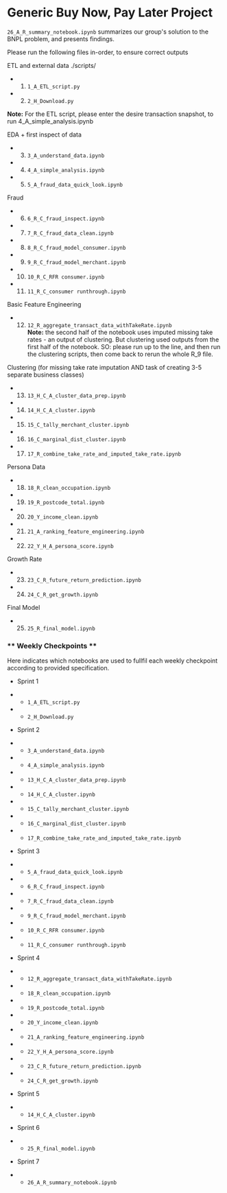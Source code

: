 # Generic Buy Now, Pay Later Project

`26_A_R_summary_notebook.ipynb` summarizes our group's solution to the BNPL problem, and presents findings.

Please run the following files in-order, to ensure correct outputs

ETL and external data
./scripts/
- 1.  `1_A_ETL_script.py`            
- 2.  `2_H_Download.py`               

**Note:** For the ETL script, please enter the desire transaction snapshot, to run 4_A_simple_analysis.ipynb

EDA + first inspect of data
- 3.  `3_A_understand_data.ipynb`
- 4.  `4_A_simple_analysis.ipynb`
- 5.  `5_A_fraud_data_quick_look.ipynb`

Fraud
- 6.  `6_R_C_fraud_inspect.ipynb`
- 7.  `7_R_C_fraud_data_clean.ipynb`
- 8.  `8_R_C_fraud_model_consumer.ipynb`
- 9.  `9_R_C_fraud_model_merchant.ipynb`
- 10. `10_R_C_RFR consumer.ipynb`
- 11. `11_R_C_consumer runthrough.ipynb`


Basic Feature Engineering
- 12. `12_R_aggregate_transact_data_withTakeRate.ipynb`  
**Note:** the second half of the notebook uses imputed missing take rates - an output of clustering. But clustering used outputs from the first half of the notebook. SO: please run up to the line, and then run the clustering scripts, then come back to rerun the whole R_9 file.


Clustering (for missing take rate imputation AND task of creating 3-5 separate business classes)
- 13. `13_H_C_A_cluster_data_prep.ipynb`
- 14. `14_H_C_A_cluster.ipynb`
- 15. `15_C_tally_merchant_cluster.ipynb`
- 16. `16_C_marginal_dist_cluster.ipynb`
- 17. `17_R_combine_take_rate_and_imputed_take_rate.ipynb`


Persona Data
- 18. `18_R_clean_occupation.ipynb`
- 19. `19_R_postcode_total.ipynb`
- 20. `20_Y_income_clean.ipynb`
- 21. `21_A_ranking_feature_engineering.ipynb`
- 22. `22_Y_H_A_persona_score.ipynb`


Growth Rate
- 23. `23_C_R_future_return_prediction.ipynb`
- 24. `24_C_R_get_growth.ipynb`


Final Model
- 25. `25_R_final_model.ipynb`

### ** Weekly Checkpoints **
Here indicates which notebooks are used to fullfil each weekly checkpoint according to provided specification.

- Sprint 1
- -  `1_A_ETL_script.py`    
- -  `2_H_Download.py` 

- Sprint 2
- -  `3_A_understand_data.ipynb`
- -  `4_A_simple_analysis.ipynb`
- - `13_H_C_A_cluster_data_prep.ipynb`
- - `14_H_C_A_cluster.ipynb`
- - `15_C_tally_merchant_cluster.ipynb`
- - `16_C_marginal_dist_cluster.ipynb`
- - `17_R_combine_take_rate_and_imputed_take_rate.ipynb`

- Sprint 3
- -  `5_A_fraud_data_quick_look.ipynb`
- -  `6_R_C_fraud_inspect.ipynb`
- -  `7_R_C_fraud_data_clean.ipynb`
- -  `9_R_C_fraud_model_merchant.ipynb`
- - `10_R_C_RFR consumer.ipynb`
- - `11_R_C_consumer runthrough.ipynb`

- Sprint 4
- - `12_R_aggregate_transact_data_withTakeRate.ipynb`  
- - `18_R_clean_occupation.ipynb`
- - `19_R_postcode_total.ipynb`
- - `20_Y_income_clean.ipynb`
- - `21_A_ranking_feature_engineering.ipynb`
- - `22_Y_H_A_persona_score.ipynb`
- - `23_C_R_future_return_prediction.ipynb`
- - `24_C_R_get_growth.ipynb`

- Sprint 5
- - `14_H_C_A_cluster.ipynb`

- Sprint 6
- - `25_R_final_model.ipynb`

- Sprint 7 
- - `26_A_R_summary_notebook.ipynb`